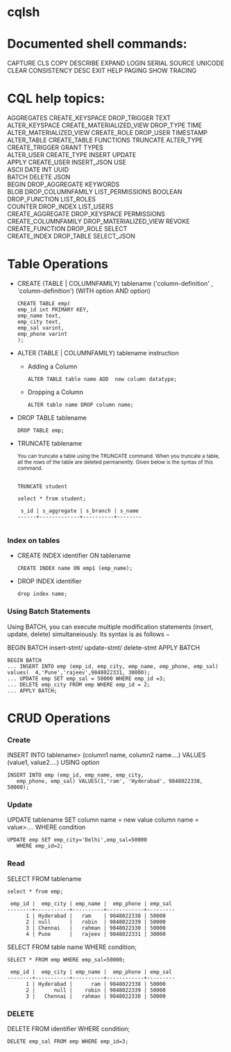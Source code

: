 
# cqlsh


# Documented shell commands:
CAPTURE  CLS          COPY  DESCRIBE  EXPAND  LOGIN   SERIAL  SOURCE   UNICODE
CLEAR    CONSISTENCY  DESC  EXIT      HELP    PAGING  SHOW    TRACING

# CQL help topics:
AGGREGATES               CREATE_KEYSPACE           DROP_TRIGGER      TEXT     
ALTER_KEYSPACE           CREATE_MATERIALIZED_VIEW  DROP_TYPE         TIME     
ALTER_MATERIALIZED_VIEW  CREATE_ROLE               DROP_USER         TIMESTAMP
ALTER_TABLE              CREATE_TABLE              FUNCTIONS         TRUNCATE 
ALTER_TYPE               CREATE_TRIGGER            GRANT             TYPES    
ALTER_USER               CREATE_TYPE               INSERT            UPDATE   
APPLY                    CREATE_USER               INSERT_JSON       USE      
ASCII                    DATE                      INT               UUID     
BATCH                    DELETE                    JSON            
BEGIN                    DROP_AGGREGATE            KEYWORDS        
BLOB                     DROP_COLUMNFAMILY         LIST_PERMISSIONS
BOOLEAN                  DROP_FUNCTION             LIST_ROLES      
COUNTER                  DROP_INDEX                LIST_USERS      
CREATE_AGGREGATE         DROP_KEYSPACE             PERMISSIONS     
CREATE_COLUMNFAMILY      DROP_MATERIALIZED_VIEW    REVOKE          
CREATE_FUNCTION          DROP_ROLE                 SELECT          
CREATE_INDEX             DROP_TABLE                SELECT_JSON    



# Table Operations

* CREATE (TABLE | COLUMNFAMILY) tablename
('column-definition' , 'column-definition')
(WITH option AND option)


	``` 
	CREATE TABLE emp(
   emp_id int PRIMARY KEY,
   emp_name text,
   emp_city text,
   emp_sal varint,
   emp_phone varint
   );

	```


* ALTER (TABLE | COLUMNFAMILY) tablename instruction

	* Adding a Column
		```
		ALTER TABLE table name ADD  new column datatype;
		```

	* Dropping a Column
		```
		ALTER table name DROP column name;
		```
* DROP TABLE tablename

	```
	DROP TABLE emp;
	```

* TRUNCATE tablename 
	
	<sub> 
	You can truncate a table using the TRUNCATE command. When you truncate a table, all the rows of the table are deleted permanently. Given below is the syntax of this command.</sub>

	```

	TRUNCATE student

	select * from student;
	
	 s_id | s_aggregate | s_branch | s_name
	------+-------------+----------+--------
	

	```


### Index on tables

* CREATE INDEX identifier ON tablename
	```
	CREATE INDEX name ON emp1 (emp_name);
	```

* DROP INDEX identifier

	```
	drop index name;
	```

### Using Batch Statements

Using BATCH, you can execute multiple modification statements (insert, update, delete) simultaneiously. Its syntax is as follows −

BEGIN BATCH
insert-stmt/ update-stmt/ delete-stmt
APPLY BATCH
```
BEGIN BATCH
... INSERT INTO emp (emp_id, emp_city, emp_name, emp_phone, emp_sal) values(  4,'Pune','rajeev',9848022331, 30000);
... UPDATE emp SET emp_sal = 50000 WHERE emp_id =3;
... DELETE emp_city FROM emp WHERE emp_id = 2;
... APPLY BATCH;
```

# CRUD Operations

### Create

INSERT INTO tablename>
(column1 name, column2 name....)
VALUES (value1, value2....)
USING option

```
INSERT INTO emp (emp_id, emp_name, emp_city,
   emp_phone, emp_sal) VALUES(1,'ram', 'Hyderabad', 9848022338, 50000);
```

### Update
UPDATE tablename
SET column name = new value
column name = value>....
WHERE condition

```
UPDATE emp SET emp_city='Delhi',emp_sal=50000
   WHERE emp_id=2;
```

### Read

SELECT FROM tablename

```
select * from emp;

 emp_id |  emp_city | emp_name |  emp_phone | emp_sal
--------+-----------+----------+------------+---------
      1 | Hyderabad |   ram    | 9848022338 | 50000
      2 | null      |   robin  | 9848022339 | 50000
      3 | Chennai   |   rahman | 9848022330 | 50000
      4 | Pune      |   rajeev | 9848022331 | 30000
```

SELECT FROM table name WHERE condition;

```
SELECT * FROM emp WHERE emp_sal=50000;

 emp_id |  emp_city | emp_name |  emp_phone | emp_sal
--------+-----------+----------+------------+---------
      1 | Hyderabad |      ram | 9848022338 | 50000
      2 |      null |    robin | 9848022339 | 50000
      3 |   Chennai |   rahman | 9848022330 | 50000
```

### DELETE

DELETE FROM identifier WHERE condition;

```
DELETE emp_sal FROM emp WHERE emp_id=3;
```


